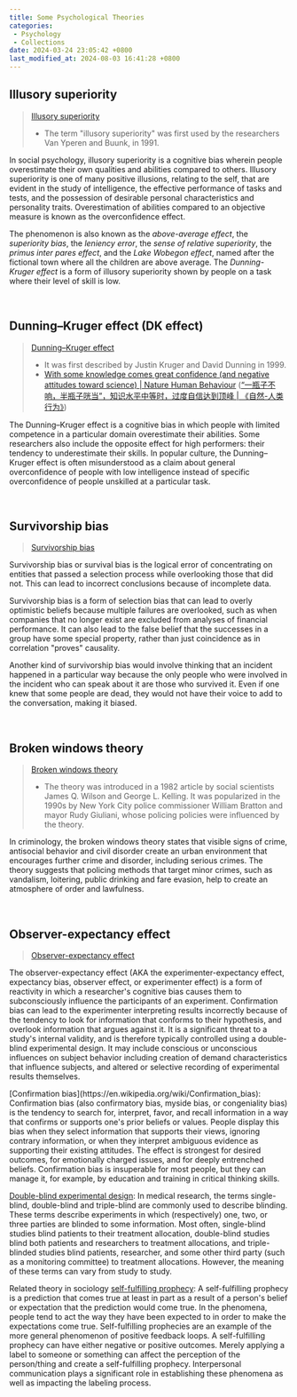 ```yaml
---
title: Some Psychological Theories
categories:
 - Psychology
 - Collections
date: 2024-03-24 23:05:42 +0800
last_modified_at: 2024-08-03 16:41:28 +0800
---
```


## Illusory superiority

> [Illusory superiority](https://en.wikipedia.org/wiki/Illusory_superiority)
>
> - The term "illusory superiority" was first used by the researchers Van Yperen and Buunk, in 1991.

In social psychology, illusory superiority is a cognitive bias wherein people overestimate their own qualities and abilities compared to others. Illusory superiority is one of many positive illusions, relating to the self, that are evident in the study of intelligence, the effective performance of tasks and tests, and the possession of desirable personal characteristics and personality traits. Overestimation of abilities compared to an objective measure is known as the overconfidence effect.

The phenomenon is also known as the *above-average effect*, the *superiority bias*, the *leniency error*, the *sense of relative superiority*, the *primus inter pares effect*, and the *Lake Wobegon effect*, named after the fictional town where all the children are above average. The *Dunning-Kruger effect* is a form of illusory superiority shown by people on a task where their level of skill is low.

<br>

## Dunning–Kruger effect (DK effect)

> [Dunning–Kruger effect](https://en.wikipedia.org/wiki/Dunning%E2%80%93Kruger_effect)
>
> - It was first described by Justin Kruger and David Dunning in 1999.
> - [With some knowledge comes great confidence (and negative attitudes toward science) \| Nature Human Behaviour](https://www.nature.com/articles/s41562-023-01678-7?utm_medium=organic_social&utm_source=wechat&utm_campaign=CONR_NAJRN_ATT1_AP_CNCM_002E6_nfh) ([“一瓶子不响，半瓶子咣当”，知识水平中等时，过度自信达到顶峰 \| 《自然-人类行为》](https://mp.weixin.qq.com/s/qBUixYC7PBt3btQSjxKmSw))

The Dunning–Kruger effect is a cognitive bias in which people with limited competence in a particular domain overestimate their abilities. Some researchers also include the opposite effect for high performers: their tendency to underestimate their skills. In popular culture, the Dunning–Kruger effect is often misunderstood as a claim about general overconfidence of people with low intelligence instead of specific overconfidence of people unskilled at a particular task.

<br>

## Survivorship bias

> [Survivorship bias](https://en.wikipedia.org/wiki/Survivorship_bias)

Survivorship bias or survival bias is the logical error of concentrating on entities that passed a selection process while overlooking those that did not. This can lead to incorrect conclusions because of incomplete data.

Survivorship bias is a form of selection bias that can lead to overly optimistic beliefs because multiple failures are overlooked, such as when companies that no longer exist are excluded from analyses of financial performance. It can also lead to the false belief that the successes in a group have some special property, rather than just coincidence as in correlation "proves" causality.

Another kind of survivorship bias would involve thinking that an incident happened in a particular way because the only people who were involved in the incident who can speak about it are those who survived it. Even if one knew that some people are dead, they would not have their voice to add to the conversation, making it biased.

<br>

## Broken windows theory

> [Broken windows theory](https://en.wikipedia.org/wiki/Broken_windows_theory)
>
> - The theory was introduced in a 1982 article by social scientists James Q. Wilson and George L. Kelling. It was popularized in the 1990s by New York City police commissioner William Bratton and mayor Rudy Giuliani, whose policing policies were influenced by the theory.

In criminology, the broken windows theory states that visible signs of crime, antisocial behavior and civil disorder create an urban environment that encourages further crime and disorder, including serious crimes. The theory suggests that policing methods that target minor crimes, such as vandalism, loitering, public drinking and fare evasion, help to create an atmosphere of order and lawfulness.

<br>

## Observer-expectancy effect

> [Observer-expectancy effect](https://en.wikipedia.org/wiki/Observer-expectancy_effect)

The observer-expectancy effect (AKA the experimenter-expectancy effect, expectancy bias, observer effect, or experimenter effect) is a form of reactivity in which a researcher's cognitive bias causes them to subconsciously influence the participants of an experiment. Confirmation bias can lead to the experimenter interpreting results incorrectly because of the tendency to look for information that conforms to their hypothesis, and overlook information that argues against it. It is a significant threat to a study's internal validity, and is therefore typically controlled using a double-blind experimental design. It may include conscious or unconscious influences on subject behavior including creation of demand characteristics that influence subjects, and altered or selective recording of experimental results themselves.

<div class="notice--primary" markdown="1">
[Confirmation bias](https://en.wikipedia.org/wiki/Confirmation_bias): Confirmation bias (also confirmatory bias, myside bias, or congeniality bias) is the tendency to search for, interpret, favor, and recall information in a way that confirms or supports one's prior beliefs or values. People display this bias when they select information that supports their views, ignoring contrary information, or when they interpret ambiguous evidence as supporting their existing attitudes. The effect is strongest for desired outcomes, for emotionally charged issues, and for deeply entrenched beliefs. Confirmation bias is insuperable for most people, but they can manage it, for example, by education and training in critical thinking skills.

[Double-blind experimental design](https://en.wikipedia.org/wiki/Blinded_experiment#Terminology): In medical research, the terms single-blind, double-blind and triple-blind are commonly used to describe blinding. These terms describe experiments in which (respectively) one, two, or three parties are blinded to some information. Most often, single-blind studies blind patients to their treatment allocation, double-blind studies blind both patients and researchers to treatment allocations, and triple-blinded studies blind patients, researcher, and some other third party (such as a monitoring committee) to treatment allocations. However, the meaning of these terms can vary from study to study.

</div>

<div class="notice--primary" markdown="1">

Related theory in sociology [self-fulfilling prophecy](https://en.wikipedia.org/wiki/Self-fulfilling_prophecy): A self-fulfilling prophecy is a prediction that comes true at least in part as a result of a person's belief or expectation that the prediction would come true. In the phenomena, people tend to act the way they have been expected to in order to make the expectations come true. Self-fulfilling prophecies are an example of the more general phenomenon of positive feedback loops. A self-fulfilling prophecy can have either negative or positive outcomes. Merely applying a label to someone or something can affect the perception of the person/thing and create a self-fulfilling prophecy. Interpersonal communication plays a significant role in establishing these phenomena as well as impacting the labeling process.

</div>



